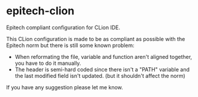 # epitech-clion
Epitech compliant configuration for CLion IDE.

This CLion configuration is made to be as compliant as possible with the Epitech norm but there is still some known problem:
- When reformating the file, variable and function aren't aligned together, you have to do it manually.
- The header is semi-hard coded since there isn't a "PATH" variable and the last modified field isn't updated. (but it shouldn't affect the norm)

If you have any suggestion please let me know.
